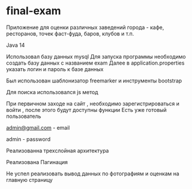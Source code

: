 # final-exam
Приложение для оценки различных заведений города - кафе, ресторанов, точек фаст-фуда, баров, клубов и т.п.

Java 14 

Использовал базу данных mysql 
Для запуска программы необходимо создать базу данных с названием exam 
Далее в application.properties указать логин и пароль к базе данных

Был использован шаблонизатор freemarker и инструменты bootstrap

Для поиска использовался js метод 

При первичном заходе на сайт , необходимо зарегистрироваться и войти , после этого будут доступны функции
Есть уже готовый пользователь 

admin@gmail.com - email

admin - password

Реализованна трехслойная архитектура

Реализована Пагинация 

Не успел реализовать вывод данных по фотографиям и оценкам на главную страницу

